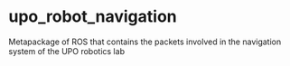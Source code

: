 # upo_robot_navigation
Metapackage of ROS that contains the packets involved in the navigation system of the UPO robotics lab
